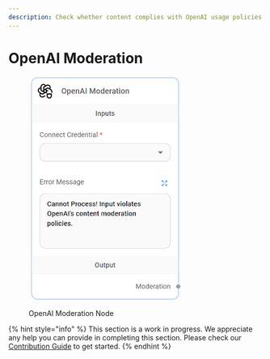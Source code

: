 ```yaml
---
description: Check whether content complies with OpenAI usage policies.
---
```


# OpenAI Moderation

<figure><img src="../../../.gitbook/assets/image (3) (1) (1) (1) (1) (1).png" alt="" width="302"><figcaption><p>OpenAI Moderation Node</p></figcaption></figure>

{% hint style="info" %}
This section is a work in progress. We appreciate any help you can provide in completing this section. Please check our [Contribution Guide](../../../contributing/) to get started.
{% endhint %}
